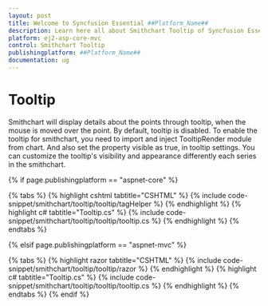 ```yaml
---
layout: post
title: Welcome to Syncfusion Essential ##Platform_Name##
description: Learn here all about Smithchart Tooltip of Syncfusion Essential ##Platform_Name## widgets based on HTML5 and jQuery.
platform: ej2-asp-core-mvc
control: Smithchart Tooltip
publishingplatform: ##Platform_Name##
documentation: ug
---
```



# Tooltip

Smithchart will display details about the points through tooltip, when the mouse is moved over the point. By default, tooltip is disabled. To enable the tooltip for smithchart, you need to import and inject TooltipRender module from chart. And also set the property visible as true, in tooltip settings. You can customize the tooltip's visibility and appearance differently each series in the smithchart.

{% if page.publishingplatform == "aspnet-core" %}

{% tabs %}
{% highlight cshtml tabtitle="CSHTML" %}
{% include code-snippet/smithchart/tooltip/tooltip/tagHelper %}
{% endhighlight %}
{% highlight c# tabtitle="Tooltip.cs" %}
{% include code-snippet/smithchart/tooltip/tooltip/tooltip.cs %}
{% endhighlight %}
{% endtabs %}

{% elsif page.publishingplatform == "aspnet-mvc" %}

{% tabs %}
{% highlight razor tabtitle="CSHTML" %}
{% include code-snippet/smithchart/tooltip/tooltip/razor %}
{% endhighlight %}
{% highlight c# tabtitle="Tooltip.cs" %}
{% include code-snippet/smithchart/tooltip/tooltip/tooltip.cs %}
{% endhighlight %}
{% endtabs %}
{% endif %}

